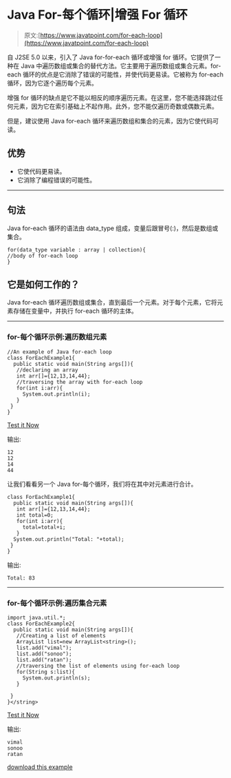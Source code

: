 # Java For-每个循环|增强 For 循环

> 原文:[https://www.javatpoint.com/for-each-loop](https://www.javatpoint.com/for-each-loop)

自 J2SE 5.0 以来，引入了 Java for-for-each 循环或增强 for 循环。它提供了一种在 Java 中遍历数组或集合的替代方法。它主要用于遍历数组或集合元素。for-each 循环的优点是它消除了错误的可能性，并使代码更易读。它被称为 for-each 循环，因为它逐个遍历每个元素。

增强 for 循环的缺点是它不能以相反的顺序遍历元素。在这里，您不能选择跳过任何元素，因为它在索引基础上不起作用。此外，您不能仅遍历奇数或偶数元素。

但是，建议使用 Java for-each 循环来遍历数组和集合的元素，因为它使代码可读。

## 优势

*   它使代码更易读。
*   它消除了编程错误的可能性。

* * *

## 句法

Java for-each 循环的语法由 data_type 组成，变量后跟冒号(:)，然后是数组或集合。

```
for(data_type variable : array | collection){
//body of for-each loop
}

```

## 它是如何工作的？

Java for-each 循环遍历数组或集合，直到最后一个元素。对于每个元素，它将元素存储在变量中，并执行 for-each 循环的主体。

* * *

### for-每个循环示例:遍历数组元素

```
//An example of Java for-each loop
class ForEachExample1{
  public static void main(String args[]){
   //declaring an array
   int arr[]={12,13,14,44};
   //traversing the array with for-each loop
   for(int i:arr){
     System.out.println(i);
   }
 } 
}

```

[Test it Now](https://www.javatpoint.com/opr/test.jsp?filename=ForEachExample1)

输出:

```
12
12
14
44

```

让我们看看另一个 Java for-每个循环，我们将在其中对元素进行合计。

```
class ForEachExample1{
  public static void main(String args[]){
   int arr[]={12,13,14,44};
   int total=0;
   for(int i:arr){
     total=total+i;
   }
  System.out.println("Total: "+total);
 } 
}

```

输出:

```
Total: 83

```

* * *

### for-每个循环示例:遍历集合元素

```
import java.util.*;
class ForEachExample2{
  public static void main(String args[]){
   //Creating a list of elements
   ArrayList list=new ArrayList<string>();
   list.add("vimal");
   list.add("sonoo");
   list.add("ratan");
   //traversing the list of elements using for-each loop
   for(String s:list){
     System.out.println(s);
   }

 } 
}</string> 
```

[Test it Now](https://www.javatpoint.com/opr/test.jsp?filename=ForEachExample2)

输出:

```
vimal
sonoo
ratan

```

[download this example](https://static.javatpoint.com/src/newjdk/foreach.zip)